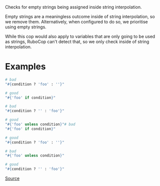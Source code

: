 
Checks for empty strings being assigned inside string interpolation.

Empty strings are a meaningless outcome inside of string interpolation, so we remove them.
Alternatively, when configured to do so, we prioritise using empty strings.

While this cop would also apply to variables that are only going to be used as strings,
RuboCop can't detect that, so we only check inside of string interpolation.

# Examples

```ruby
# bad
"#{condition ? 'foo' : ''}"

# good
"#{'foo' if condition}"

# bad
"#{condition ? '' : 'foo'}"

# good
"#{'foo' unless condition}"# bad
"#{'foo' if condition}"

# good
"#{condition ? 'foo' : ''}"

# bad
"#{'foo' unless condition}"

# good
"#{condition ? '' : 'foo'}"
```

[Source](http://www.rubydoc.info/gems/rubocop/RuboCop/Cop/Style/EmptyStringInsideInterpolation)